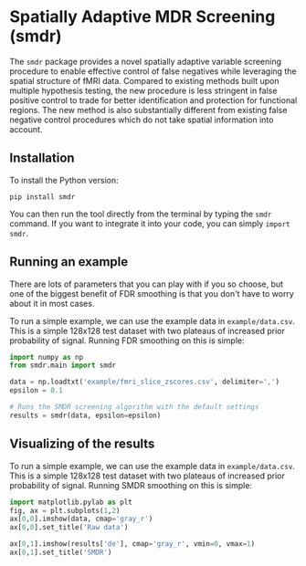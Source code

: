Spatially Adaptive MDR Screening (smdr)
==========================================


The `smdr` package provides a novel spatially adaptive variable screening procedure to
enable effective control of false negatives while leveraging the spatial structure of fMRI data.
Compared to existing methods built upon multiple hypothesis testing, the new procedure is less
stringent in false positive control to trade for better identification and protection for functional
regions. The new method is also substantially different from existing false negative control
procedures which do not take spatial information into account.

Installation
------------

To install the Python version:

```
pip install smdr
```

You can then run the tool directly from the terminal by typing the `smdr` command. If you want to integrate it into your code, you can simply `import smdr`.



Running an example
------------------

There are lots of parameters that you can play with if you so choose, but one of the biggest benefit of FDR smoothing is that you don't have to worry about it in most cases.

To run a simple example, we can use the example data in `example/data.csv`. This is a simple 128x128 test dataset with two plateaus of increased prior probability of signal. Running FDR smoothing on this is simple:

```python
import numpy as np
from smdr.main import smdr

data = np.loadtxt('example/fmri_slice_zscores.csv', delimiter=',')
epsilon = 0.1

# Runs the SMDR screening algorithm with the default settings
results = smdr(data, epsilon=epsilon)
```

Visualizing of the results
------------------

To run a simple example, we can use the example data in `example/data.csv`. This is a simple 128x128 test dataset with two plateaus of increased prior probability of signal. Running SMDR smoothing on this is simple:

```python
import matplotlib.pylab as plt
fig, ax = plt.subplots(1,2)
ax[0,0].imshow(data, cmap='gray_r')
ax[0,0].set_title('Raw data')

ax[0,1].imshow(results['de'], cmap='gray_r', vmin=0, vmax=1)
ax[0,1].set_title('SMDR')
```
